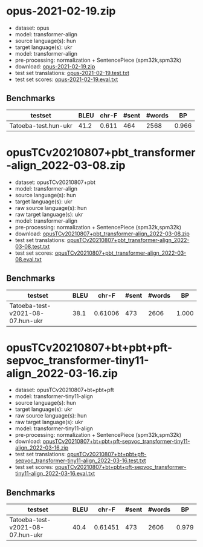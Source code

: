 # opus-2021-02-19.zip

* dataset: opus
* model: transformer-align
* source language(s): hun
* target language(s): ukr
* model: transformer-align
* pre-processing: normalization + SentencePiece (spm32k,spm32k)
* download: [opus-2021-02-19.zip](https://object.pouta.csc.fi/Tatoeba-MT-models/hun-ukr/opus-2021-02-19.zip)
* test set translations: [opus-2021-02-19.test.txt](https://object.pouta.csc.fi/Tatoeba-MT-models/hun-ukr/opus-2021-02-19.test.txt)
* test set scores: [opus-2021-02-19.eval.txt](https://object.pouta.csc.fi/Tatoeba-MT-models/hun-ukr/opus-2021-02-19.eval.txt)

## Benchmarks

| testset | BLEU  | chr-F | #sent | #words | BP |
|---------|-------|-------|-------|--------|----|
| Tatoeba-test.hun-ukr 	| 41.2 	| 0.611 	| 464 	| 2568 	| 0.966 |



# opusTCv20210807+pbt_transformer-align_2022-03-08.zip

* dataset: opusTCv20210807+pbt
* model: transformer-align
* source language(s): hun
* target language(s): ukr
* raw source language(s): hun
* raw target language(s): ukr
* model: transformer-align
* pre-processing: normalization + SentencePiece (spm32k,spm32k)
* download: [opusTCv20210807+pbt_transformer-align_2022-03-08.zip](https://object.pouta.csc.fi/Tatoeba-MT-models/hun-ukr/opusTCv20210807+pbt_transformer-align_2022-03-08.zip)
* test set translations: [opusTCv20210807+pbt_transformer-align_2022-03-08.test.txt](https://object.pouta.csc.fi/Tatoeba-MT-models/hun-ukr/opusTCv20210807+pbt_transformer-align_2022-03-08.test.txt)
* test set scores: [opusTCv20210807+pbt_transformer-align_2022-03-08.eval.txt](https://object.pouta.csc.fi/Tatoeba-MT-models/hun-ukr/opusTCv20210807+pbt_transformer-align_2022-03-08.eval.txt)

## Benchmarks

| testset | BLEU  | chr-F | #sent | #words | BP |
|---------|-------|-------|-------|--------|----|
| Tatoeba-test-v2021-08-07.hun-ukr 	| 38.1 	| 0.61006 	| 473 	| 2606 	| 1.000 |


# opusTCv20210807+bt+pbt+pft-sepvoc_transformer-tiny11-align_2022-03-16.zip

* dataset: opusTCv20210807+bt+pbt+pft
* model: transformer-tiny11-align
* source language(s): hun
* target language(s): ukr
* raw source language(s): hun
* raw target language(s): ukr
* model: transformer-tiny11-align
* pre-processing: normalization + SentencePiece (spm32k,spm32k)
* download: [opusTCv20210807+bt+pbt+pft-sepvoc_transformer-tiny11-align_2022-03-16.zip](https://object.pouta.csc.fi/Tatoeba-MT-models/hun-ukr/opusTCv20210807+bt+pbt+pft-sepvoc_transformer-tiny11-align_2022-03-16.zip)
* test set translations: [opusTCv20210807+bt+pbt+pft-sepvoc_transformer-tiny11-align_2022-03-16.test.txt](https://object.pouta.csc.fi/Tatoeba-MT-models/hun-ukr/opusTCv20210807+bt+pbt+pft-sepvoc_transformer-tiny11-align_2022-03-16.test.txt)
* test set scores: [opusTCv20210807+bt+pbt+pft-sepvoc_transformer-tiny11-align_2022-03-16.eval.txt](https://object.pouta.csc.fi/Tatoeba-MT-models/hun-ukr/opusTCv20210807+bt+pbt+pft-sepvoc_transformer-tiny11-align_2022-03-16.eval.txt)

## Benchmarks

| testset | BLEU  | chr-F | #sent | #words | BP |
|---------|-------|-------|-------|--------|----|
| Tatoeba-test-v2021-08-07.hun-ukr 	| 40.4 	| 0.61451 	| 473 	| 2606 	| 0.979 |

